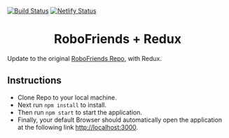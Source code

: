 [![Build Status](https://travis-ci.org/gelstudios/gitfiti.svg?branch=master)](https://travis-ci.org/gelstudios/gitfiti) [![Netlify Status](https://api.netlify.com/api/v1/badges/7fd84fc2-7926-49a7-b5ba-2caa9bb270b4/deploy-status)](https://app.netlify.com/sites/rbhachu-robofriends-redux/deploys)

<h1 align="center">RoboFriends + Redux</h1>

Update to the original [RoboFriends Repo](https://github.com/rbhachu/robofriends), with Redux.

## Instructions
  - Clone Repo to your local machine.<br>
  - Next run `npm install` to install.<br>
  - Then run `npm start` to start the application.<br>
  - Finally, your default Browser should automatically open the application at the following link [http://localhost:3000](http://localhost:3000).